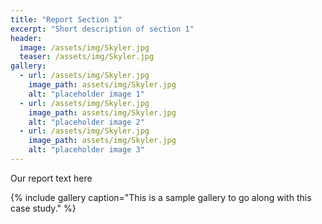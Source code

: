 ```yaml
---
title: "Report Section 1"
excerpt: "Short description of section 1"
header:
  image: /assets/img/Skyler.jpg
  teaser: /assets/img/Skyler.jpg
gallery:
  - url: /assets/img/Skyler.jpg
    image_path: assets/img/Skyler.jpg
    alt: "placeholder image 1"
  - url: /assets/img/Skyler.jpg
    image_path: assets/img/Skyler.jpg
    alt: "placeholder image 2"
  - url: /assets/img/Skyler.jpg
    image_path: assets/img/Skyler.jpg
    alt: "placeholder image 3"
---
```


Our report text here

{% include gallery caption="This is a sample gallery to go along with this case study." %}
